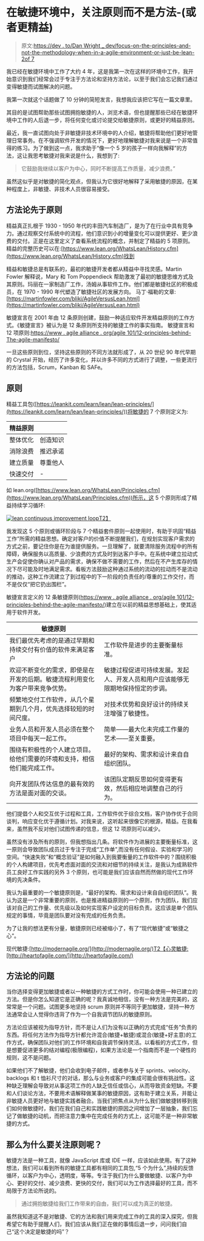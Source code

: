 # 在敏捷环境中，关注原则而不是方法-(或者更精益)

> 原文:[https://dev . to/Dan Wright _ dev/focus-on-the-principles-and-not-the-methodology-when-in-a-agile-environment-or-just-be-lean-2of 7](https://dev.to/danwright_dev/focus-on-the-principles-and-not-the-methodology-when-in-an-agile-environment---or-just-be-more-lean-2of7)

我已经在敏捷环境中工作了大约 4 年，这是我第一次在这样的环境中工作，我开始意识到我们经常会过于专注于方法论和坚持方法论，以至于我们会忘记我们通过变得敏捷而试图解决的问题。

我第一次就这个话题做了 10 分钟的简短发言，我想我应该把它写在一篇文章里。

其目的是试图帮助那些试图拥抱敏捷的人，浏览术语，但也提醒那些已经在敏捷环境中工作的人后退一步，将任何变化或讨论提交给敏捷原则，或更好的精益原则。

最近，我一直试图向处于非敏捷非技术环境中的人介绍，敏捷将帮助他们更好地管理日常事务。在不强调软件开发的情况下，更好地理解敏捷对我来说是一个非常值得的练习。为了做到这一点，我求助于“像一个 5 岁的孩子一样向我解释”的方法，这让我思考敏捷对我来说是什么，我想到了:

> 它鼓励我继续以客户为中心，同时不断提高工作质量，减少浪费。”

虽然这似乎是对敏捷的简化观点，但我认为它很好地解释了采用敏捷的原因，在某种程度上，非敏捷、非技术人员很容易接受。

## 方法论先于原则

精益真正扎根于 1930 - 1950 年代的丰田汽车制造厂，是为了在行业中具有竞争力。通过观察交付系统中的流程，他们意识到小的增量变化可以提供更好、更少浪费的交付。正是在这里定义了查看系统流程的概念，并制定了精益的 5 项原则。
精益的完整历史可以在:[https://www.lean.org/WhatsLean/History.cfm](https://www.lean.org/WhatsLean/History.cfm)找到

精益和敏捷总是有联系的，最初的敏捷开发者都从精益中寻找灵感。Martin Fowler 解释说，Mary 和 Tom Poppendieck 帮助激发了最初的敏捷思维方式及其原则。玛丽在一家制造厂工作，汤姆从事软件工作。他们都是敏捷社区的积极成员，在 1970 - 1990 年代塑造了敏捷社区的发展方向。
马丁·福勒的文章:[https://martinfowler.com/bliki/AgileVersusLean.html](https://martinfowler.com/bliki/AgileVersusLean.html)

敏捷宣言在 2001 年由 12 条原则创建，鼓励一种适应软件开发精益原则的工作方式。《敏捷宣言》被认为是 12 条原则所支持的敏捷工作的事实指南。
敏捷宣言和 12 项原则:[https://www . agile alliance . org/agile 101/12-principles-behind-The-agile-manifesto/](https://www.agilealliance.org/agile101/12-principles-behind-the-agile-manifesto/)

一旦这些原则到位，坚持这些原则的不同方法就形成了，从 20 世纪 90 年代早期的 Crystal 开始，经历了许多变化，并以许多不同的方式进行了调整，一些更流行的方法包括，Scrum，Kanban 和 SAFe。

## 原则

精益工具包([https://leankit.com/learn/lean/lean-principles/](https://leankit.com/learn/lean/lean-principles/))将敏捷的 7 个原则定义为:

| 精益原则 |  |
| --- | --- |
| 整体优化 | 创造知识 |
| 消除浪费 | 推迟承诺 |
| 建立质量 | 尊重他人 |
| 快速交付 | - |

如 lean.org([https://www.lean.org/WhatsLean/Principles.cfm](https://www.lean.org/WhatsLean/Principles.cfm))所示，这 5 个原则形成了精益持续学习循环:

[![lean continuous improvement loop](../Images/e37a5580b76e8c6b30ba4aa88b86a398.png "lean continuous improvement loop")T2】](https://res.cloudinary.com/practicaldev/image/fetch/s--ClOUyBPL--/c_limit%2Cf_auto%2Cfl_progressive%2Cq_66%2Cw_880/https://www.lean.org/images/5stepslean.gif)

我发现这 5 个原则或循环阶段与 7 个精益套件原则一起使用时，有助于巩固“精益工作”所需的精益思想。确定对客户的价值不断提醒我们，在规划实现客户需求的方式之前，要记住你是在为谁提供服务。一旦理解了，就要清除服务流程中的所有障碍，确保服务以高质量、少浪费的方式及时到达客户手中。在系统中建立拉动式生产会促使你确认对产品的需求，确保不做不需要的工作，然后在不产生库存的情况下尽可能及时地满足需求。看板方法鼓励这种通过系统的流动的拉动而不是流动的推动，这种工作流建立了到过程中的下一阶段的负责任的/尊重的工作交付，而不是仅仅“把它扔出围栏”。

敏捷宣言定义的 12 条敏捷原则([https://www . agile alliance . org/agile 101/12-principles-behind-the-agile-manifesto/](https://www.agilealliance.org/agile101/12-principles-behind-the-agile-manifesto/))建立在以前的精益思想基础上，使其适用于软件开发。

| 敏捷原则 |  |
| --- | --- |
| 我们最优先考虑的是通过早期和持续交付有价值的软件来满足客户 | 工作软件是进步的主要衡量标准。 |
| 欢迎不断变化的需求，即使是在开发的后期。敏捷流程利用变化为客户带来竞争优势。 | 敏捷过程促进可持续发展。发起人、开发人员和用户应该能够无限期地保持恒定的步调。 |
| 频繁地交付工作软件，从几个星期到几个月，优先选择较短的时间尺度。 | 对技术优势和良好设计的持续关注增强了敏捷性。 |
| 业务人员和开发人员必须在整个项目中每天一起工作。 | 简单——最大化未完成工作量的艺术——至关重要。 |
| 围绕有积极性的个人建立项目。给他们需要的环境和支持，相信他们能完成工作。 | 最好的架构、需求和设计来自自组织团队。 |
| 向开发团队传达信息的最有效的方法是面对面的交谈。 | 该团队定期反思如何变得更有效，然后相应地调整自己的行为。 |

他们提倡个人和交互优于过程和工具，工作软件优于综合文档，客户协作优于合同谈判，响应变化优于遵循计划。对我来说，这听起来很像它的根源，精益。在我看来，虽然我不反对他们试图传递的信息，但这 12 项原则可以减少。

虽然没有涉及所有的原则，但我想指出几条。将软件作为进展的主要衡量标准，这一原则会导致团队成员过于专注于完成“工作单”,而没有任何假设、实验和学习的空间。“快速失败”和“概念验证”是如何融入到我要衡量的工作软件中的？围绕积极的个人构建项目，优先考虑面对面的交流和对细节的持续关注，是我认为成熟软件员工良好工作实践的另外 3 个原则，也可能是我们应该自然而然做的现代工作环境的先决条件。

我认为最重要的一个敏捷原则是，“最好的架构、需求和设计来自自组织团队”。我认为这是一个非常重要的原则，也是推进精益原则的一个原则，作为团队，我们应该对自己的工作量、优先级以及如何实现客户设定的目标负责。这应该是单个团队规定的事情，毕竟是团队要对没有完成的任务负责。

为了让我的想法更有分量，敏捷原则已经被缩小了，有了“现代敏捷”或“敏捷之心”。

现代敏捷:[http://modernagile.org/](http://modernagile.org/)T2【心灵敏捷:[http://heartofagile.com/](http://heartofagile.com/)

## 方法论的问题

当你选择变得更加敏捷或者以一种敏捷的方式工作时，你可能会使用一种已建立的方法。但是你怎么知道它是正确的呢？我真诚地相信，没有一种方法是完美的，这常常是一个问题。试图更多地坚持 scrum 原则并不等同于更加敏捷，坚持一种方法通常会让人觉得你违背了作为一个自我调节团队的敏捷原则。

方法论应该被视为指导方针，而不是让人们为没有以正确的方式完成“任务”负责的东西。将任何方法作为指导方针都允许混合(敏捷+敏捷)或混合(敏捷+好主意)的工作方式，确保团队对他们的工作环境和自我调节保持灵活。以看板的方式工作，但是想要促进更多的结对编程(极限编程)，如果方法论是一个指南而不是一个硬性的规则，这不是问题。

如果他们不了解敏捷，他们会收到电子邮件，或者参与关于 sprints、velocity、backlogs 和 t 恤衫尺寸的对话，那么与业务或客户的集成可能会很有挑战性。这种缺乏理解会导致对从事这项工作的人缺乏信任或信心，从而导致资金短缺。不要和人们谈论方法，不要用术语解释做某事的敏捷原因，这有助于建立关系，并能让非敏捷人员更好地与敏捷实践者融合。当我们把焦点从为什么我们做敏捷转移到我们如何做敏捷时，我们在我们自己和实践敏捷的原因之间增加了一层抽象，我们忘记了做敏捷的动机，而把注意力集中在完成任务的方式上，这可能不是一种非常敏捷的方式。

## 那么为什么要关注原则呢？

敏捷方法是一种工具，就像 JavaScript 库或 IDE 一样，应该如此使用。有了这种想法，我们可以看到所有的敏捷工具都有相同的工具包,“5 个为什么”,持续的反馈循环，以客户为中心，透明度，等等。专注于我们为什么要做敏捷、以客户为中心、更好的交付、减少浪费、更快的交付，我们可以为工作选择最好的工具，而不局限于方法论所说的。

> 通过拥抱敏捷给我们工作带来的自由，我们可以成为真正的敏捷。

虽然我知道这不是对敏捷、它的方法和我们用来完成工作的工具的深入探究，但我希望它有助于提醒人们，我们应该从我们正在做的事情后退一步，问问我们自己“这个决定是敏捷的吗”？